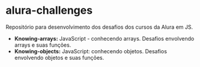 # alura-challenges
Repositório para desenvolvimento dos desafios dos cursos da Alura em JS.


* **Knowing-arrays:** JavaScript - conhecendo arrays. Desafios envolvendo arrays e suas funções.
* **Knowing-objects:** JavaScript: conhecendo objetos. Desafios envolvendo objetos e suas funções.
